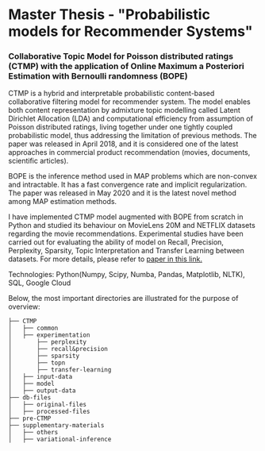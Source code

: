 # Master Thesis -  "Probabilistic models for Recommender Systems"
### Collaborative Topic Model for Poisson distributed ratings (CTMP) with the application of Online Maximum a Posteriori Estimation with Bernoulli randomness (BOPE)      
 
CTMP is a hybrid and interpretable probabilistic content-based collaborative filtering model for recommender system. The model enables both content representation by admixture topic modelling called Latent Dirichlet Allocation (LDA) and computational efficiency from assumption of Poisson distributed ratings, living together under one tightly coupled probabilistic model, thus addressing the limitation of previous methods. The paper was released in April 2018, and it is considered one of the latest approaches in commercial product recommendation (movies, documents, scientific articles).  

BOPE is the inference method used in MAP problems which are non-convex and intractable. It has a fast convergence rate and implicit regularization. The paper was released in May 2020 and it is the latest novel method among MAP estimation methods.   

I have implemented CTMP model augmented with BOPE from scratch in Python and studied its behaviour on MovieLens 20M and NETFLIX datasets regarding the movie recommendations. Experimental studies have been carried out for evaluating the ability of model on Recall, Precision, Perplexity, Sparsity, Topic Interpretation and Transfer Learning between datasets. For more details, please refer to [paper in this link.](https://docdro.id/8c4Ze1M)

Technologies: Python(Numpy, Scipy, Numba, Pandas, Matplotlib, NLTK), SQL, Google Cloud 

Below, the most important directories are illustrated for the purpose of overview:
```
├── CTMP
│   ├── common
│   ├── experimentation
│       ├── perplexity
│       ├── recall&precision
│       ├── sparsity
│       ├── topn
│       ├── transfer-learning
│   ├── input-data
│   ├── model
│   ├── output-data
├── db-files
│   ├── original-files
│   ├── processed-files
├── pre-CTMP
├── supplementary-materials
│   ├── others
│   ├── variational-inference
```

